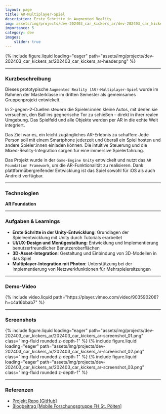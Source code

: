 ```yaml
---
layout: page
title: AR-Multiplayer-Spiel
description: Erste Schritte in Augmented Reality
img: assets/img/projects/dev-202403_car_kickers_ar/dev-202403_car_kickers_ar_thumbnail_v1.png
importance: 5
category: dev
images:
    slider: true
---
```


<div class="header-pic">
    {% include figure.liquid loading="eager" path="assets/img/projects/dev-202403_car_kickers_ar/202403_car_kickers_ar-header.png" %}
</div>

---
### Kurzbeschreibung
Dieses prototypische `Augmented Reality (AR)-Multiplayer-Spiel` wurde im Rahmen der Masterklasse im dritten Semester 
als gemeinsames Gruppenprojekt entwickelt.

In 2-gegen-2-Duellen steuern die Spieler:innen kleine Autos, mit denen sie versuchen, den Ball ins gegnerische Tor zu schießen – 
direkt in ihrer realen Umgebung. Das Spielfeld und alle Objekte werden per AR in die echte Welt integriert. 

Das Ziel war es, ein leicht zugängliches AR-Erlebnis zu schaffen: Jede Person soll mit einem Smartphone 
jederzeit und überall ein Spiel hosten und andere Spieler:innen einladen können. Die intuitive Steuerung und die 
Mixed-Reality-Integration sorgen für eine immersive Spielerfahrung.

Das Projekt wurde in der `Game-Engine Unity` entwickelt und nutzt das `AR Foundation Framework`, um die AR-Funktionalität
zu realisieren. Dank plattformübergreifender Entwicklung ist das Spiel sowohl für iOS als auch Android verfügbar.

---
### Technologien
<i title="Github" class="techstack fa-brands fa-github"></i>
<i title="Unity" class="techstack fa-brands fa-unity"></i>
**AR Foundation**

---
### Aufgaben & Learnings

- **Erste Schritte in der Unity-Entwicklung**: Grundlagen der Spieleentwicklung mit Unity durch Tutorials erarbeitet
- **UI/UX-Design und Menügestaltung**: Entwicklung und Implementierung benutzerfreundlicher Benutzeroberflächen 
- **3D-Asset-Integration**: Gestaltung und Einbindung von 3D-Modellen in das Spiel
- **Multiplayer-Integration mit Photon**: Unterstützung bei der Implementierung von Netzwerkfunktionen für Mehrspielersitzungen

---
### Demo-Video
<div class="video-container">
    {% include video.liquid path="https://player.vimeo.com/video/903590206?h=c4a16bbab7" %}
</div>

---
### Screenshots
<swiper-container keyboard="true" navigation="true" pagination="true" pagination-clickable="true" pagination-dynamic-bullets="true" rewind="true">
  <swiper-slide>{% include figure.liquid loading="eager" path="assets/img/projects/dev-202403_car_kickers_ar/202403_car_kickers_ar-screenshot_01.png" class="img-fluid rounded z-depth-1" %}</swiper-slide>
  <swiper-slide>{% include figure.liquid loading="eager" path="assets/img/projects/dev-202403_car_kickers_ar/202403_car_kickers_ar-screenshot_02.png" class="img-fluid rounded z-depth-1" %}</swiper-slide>
  <swiper-slide>{% include figure.liquid loading="eager" path="assets/img/projects/dev-202403_car_kickers_ar/202403_car_kickers_ar-screenshot_03.png" class="img-fluid rounded z-depth-1" %}</swiper-slide>
</swiper-container>

---
### Referenzen
- <a href="https://github.com/fhstpoelten-avr21/ar_multiplayer_game">Projekt Repo [GitHub]</a>
- <a href="https://mfg.fhstp.ac.at/allgemein/car-kickers-ar/">Blogbeitrag [Mobile Forschungsgruppe FH St. Pölten]</a>

